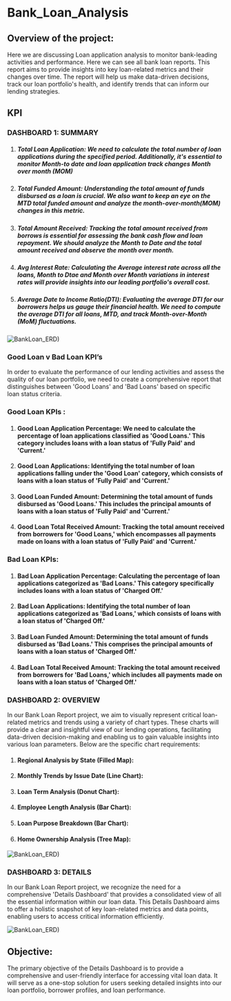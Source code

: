 # Bank_Loan_Analysis

## Overview of the project:

Here we are discussing  Loan application analysis to monitor bank-leading activities and performance. Here we can see all bank loan reports. This report aims to provide insights into key loan-related metrics and their changes over time. The report will help us make data-driven decisions, track our loan portfolio's health, and identify trends that can inform our lending strategies.

## KPI
  ### DASHBOARD 1: SUMMARY 

1. ##### Total Loan Application: We need to calculate the total number of loan applications during the specified period. Additionally, it's essential to monitor Month-to date and loan application track changes Month over month (MOM) 

2. ##### Total Funded Amount: Understanding the total amount of funds disbursed as a loan is crucial. We also want to keep an eye on the MTD total funded amount and analyze the month-over-month(MOM) changes in this metric.

3. ##### Total Amount Received: Tracking the total amount received from borrows is essential for assessing the bank cash flow and loan repayment. We should analyze the Month to Date and the total amount received and observe the month over month.

4. ##### Avg Interest Rate: Calculating the Average interest rate across all the loans, Month to Dtae and Month over Month variations in interest rates will provide insights into our leading portfolio's overall cost.

5. ##### Average Date to Income Ratio(DTI): Evaluating the average DTI for our borrowers helps us gauge their financial health. We need to compute the average DTI for all loans, MTD, and track Month-over-Month (MoM) fluctuations.
 
 
![BankLoan_ERD)](/Resources/Bank_loan_summary.png) 


### Good Loan v Bad Loan KPI’s

In order to evaluate the performance of our lending activities and assess the quality of our loan portfolio, we need to create a comprehensive report that distinguishes between 'Good Loans' and 'Bad Loans' based on specific loan status criteria.
 
### Good Loan KPIs :
1. #### Good Loan Application Percentage: We need to calculate the percentage of loan applications classified as 'Good Loans.' This category includes loans with a loan status of 'Fully Paid' and 'Current.'

2. #### Good Loan Applications: Identifying the total number of loan applications falling under the 'Good Loan' category, which consists of loans with a loan status of 'Fully Paid' and 'Current.'

3. #### Good Loan Funded Amount: Determining the total amount of funds disbursed as 'Good Loans.' This includes the principal amounts of loans with a loan status of 'Fully Paid' and 'Current.'

4. #### Good Loan Total Received Amount: Tracking the total amount received from borrowers for 'Good Loans,' which encompasses all payments made on loans with a loan status of 'Fully Paid' and 'Current.'

### Bad Loan KPIs:
1. #### Bad Loan Application Percentage: Calculating the percentage of loan applications categorized as 'Bad Loans.' This category specifically includes loans with a loan status of 'Charged Off.'

2. #### Bad Loan Applications: Identifying the total number of loan applications categorized as 'Bad Loans,' which consists of loans with a loan status of 'Charged Off.'

3. #### Bad Loan Funded Amount: Determining the total amount of funds disbursed as 'Bad Loans.' This comprises the principal amounts of loans with a loan status of 'Charged Off.'

4. #### Bad Loan Total Received Amount: Tracking the total amount received from borrowers for 'Bad Loans,' which includes all payments made on loans with a loan status of 'Charged Off.'

### DASHBOARD 2: OVERVIEW

In our Bank Loan Report project, we aim to visually represent critical loan-related metrics and trends using a variety of chart types. These charts will provide a clear and insightful view of our lending operations, facilitating data-driven decision-making and enabling us to gain valuable insights into various loan parameters. Below are the specific chart requirements:

1. ####  Regional Analysis by State (Filled Map):
 
2. #### Monthly Trends by Issue Date (Line Chart):
 
3. #### Loan Term Analysis (Donut Chart):

4. #### Employee Length Analysis (Bar Chart):

5. #### Loan Purpose Breakdown (Bar Chart):

6. #### Home Ownership Analysis (Tree Map):
   

![BankLoan_ERD)](/Resources/Bank_loan_overview.png)


### DASHBOARD 3: DETAILS

In our Bank Loan Report project, we recognize the need for a comprehensive 'Details Dashboard' that provides a consolidated view of all the essential information within our loan data. This Details Dashboard aims to offer a holistic snapshot of key loan-related metrics and data points, enabling users to access critical information efficiently.


![BankLoan_ERD)](/Resources/Bank_loan_details.png)


## Objective:
The primary objective of the Details Dashboard is to provide a comprehensive and user-friendly interface for accessing vital loan data. It will serve as a one-stop solution for users seeking detailed insights into our loan portfolio, borrower profiles, and loan performance.










